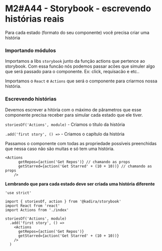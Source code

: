 # M2#A44 - Storybook - escrevendo histórias reais

Para cada estado (formato do seu componente) você precisa criar uma história

### Importando módulos
Importamos a libs `storybook` junto da função actions que pertence ao storybook. Com essa funcão nós podemos passar acões que simuler algo que será passado para o componente. Ex: click, requisacão e etc..

Importamos o `React` e `Actions` que será o componente para criarmos nossa história.

### Escrevendo histórias

Devemos escrever a hitória com o máximo de pârametros que esse componente precisa receber para simular cada estado que ele tiver.

`storiesOf('Actions', module)` - Criamos o título da história

`.add('first story', () =>` - Criamos o capítulo da história

Passamos o componente com todas as propriedade possíveis preenchidas que nessa caso não são muitas e só tem uma história.

```
<Actions
      getRepos={action('Get Repos')} // chamando as props
      getStarred={action('Get Starred' + (10 + 10))} // chamando as props
    />
```

**Lembrando que para cada estado deve ser criada uma história diferente**

```
'use strict'

import { storiesOf, action } from '@kadira/storybook'
import React from 'react'
import Actions from './index'

storiesOf('Actions', module)
  .add('first story', () =>
    <Actions
      getRepos={action('Get Repos')}
      getStarred={action('Get Starred' + (10 + 10))}
    />
  )

```
